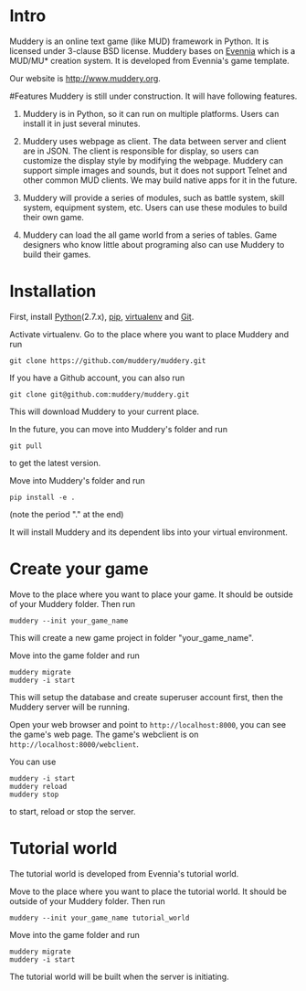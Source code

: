 # Intro
Muddery is an online text game (like MUD) framework in Python. It is licensed under 3-clause BSD license. Muddery bases on [Evennia](https://github.com/evennia/evennia) which is a MUD/MU* creation system. It is developed from Evennia's game template.

Our website is http://www.muddery.org.


#Features
Muddery is still under construction. It will have following features. 

1. Muddery is in Python, so it can run on multiple platforms. Users can install it in just several minutes.

1. Muddery uses webpage as client. The data between server and client are in JSON. The client is responsible for display, so users can customize the display style by modifying the webpage. Muddery can support simple images and sounds, but it does not support Telnet and other common MUD clients. We may build native apps for it in the future.

1. Muddery will provide a series of modules, such as battle system, skill system, equipment system, etc. Users can use these modules to build their own game. 

1. Muddery can load the all game world from a series of tables. Game designers who know little about programing also can use Muddery to build their games.


# Installation
First, install [Python](https://www.python.org/)(2.7.x), [pip](https://pypi.python.org/pypi/pip/), [virtualenv](https://pypi.python.org/pypi/virtualenv) and [Git](http://git-scm.com/).

Activate virtualenv. Go to the place where you want to place Muddery and run
```
git clone https://github.com/muddery/muddery.git
```
If you have a Github account, you can also run
```
git clone git@github.com:muddery/muddery.git
```
This will download Muddery to your current place.

In the future, you can move into Muddery's folder and run
```
git pull
```
to get the latest version.

Move into Muddery's folder and run
```
pip install -e .
```
(note the period "." at the end)

It will install Muddery and its dependent libs into your virtual environment.


# Create your game
Move to the place where you want to place your game. It should be outside of your Muddery folder. Then run
```
muddery --init your_game_name
```

This will create a new game project in folder "your_game_name".

Move into the game folder and run
```
muddery migrate
muddery -i start
```

This will setup the database and create superuser account first, then the Muddery server will be running.

Open your web browser and point to ```http://localhost:8000```, you can see the game's web page. The game's webclient is on ```http://localhost:8000/webclient```.

You can use
```
muddery -i start
muddery reload
muddery stop
```
to start, reload or stop the server.


# Tutorial world
The tutorial world is developed from Evennia's tutorial world.

Move to the place where you want to place the tutorial world. It should be outside of your Muddery folder. Then run
```
muddery --init your_game_name tutorial_world
```

Move into the game folder and run
```
muddery migrate
muddery -i start
```

The tutorial world will be built when the server is initiating.
